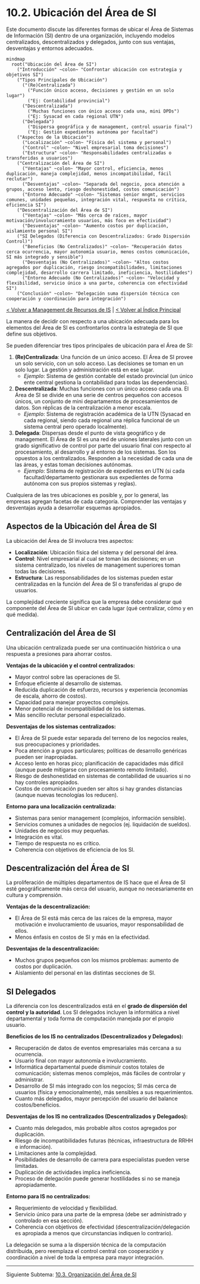 # 10.2. Ubicación del Área de SI

Este documento discute las diferentes formas de ubicar el Área de Sistemas de Información (SI) dentro de una organización, incluyendo modelos centralizados, descentralizados y delegados, junto con sus ventajas, desventajas y entornos adecuados.

```mermaid
mindmap
  root("Ubicación del Área de SI")
    ("Introducción" ~colon~ "Confrontar ubicación con estrategia y objetivos SI")
    ("Tipos Principales de Ubicación")
      ("(Re)Centralizada")
        ("Función único acceso, decisiones y gestión en un solo lugar")
        ("Ej: Contabilidad provincial")
      ("Descentralizada")
        ("Muchas funciones con único acceso cada una, mini DPDs")
        ("Ej: Sysacad en cada regional UTN")
      ("Delegada")
        ("Dispersa geográfica y de management, control usuario final")
        ("Ej: Gestión expedientes autónoma por facultad")
    ("Aspectos de la Ubicación")
      ("Localización" ~colon~ "Física del sistema y personal")
      ("Control" ~colon~ "Nivel empresarial toma decisiones")
      ("Estructura" ~colon~ "Responsabilidades centralizadas o transferidas a usuarios")
    ("Centralización del Área de SI")
      ("Ventajas" ~colon~ "Mayor control, eficiencia, menos duplicación, maneja complejidad, menos incompatibilidad, fácil reclutar")
      ("Desventajas" ~colon~ "Separada del negocio, poca atención a grupos, acceso lento, riesgo deshonestidad, costos comunicación")
      ("Entorno Adecuado" ~colon~ "Sistemas senior mngmt, servicios comunes, unidades pequeñas, integración vital, respuesta no crítica, eficiencia SI")
    ("Descentralización del Área de SI")
      ("Ventajas" ~colon~ "Más cerca de raíces, mayor motivación/involucramiento usuarios, más foco en efectividad")
      ("Desventajas" ~colon~ "Aumento costos por duplicación, aislamiento personal SI")
    ("SI Delegados (Diferencia con Descentralizados: Grado Dispersión Control)")
      ("Beneficios (No Centralizados)" ~colon~ "Recuperación datos cerca ocurrencia, mayor autonomía usuario, menos costos comunicación, SI más integrado y sensible")
      ("Desventajas (No Centralizados)" ~colon~ "Altos costos agregados por duplicación, riesgo incompatibilidades, limitaciones complejidad, desarrollo carrera limitado, ineficiencia, hostilidades")
      ("Entorno Adecuado (No Centralizados)" ~colon~ "Velocidad y flexibilidad, servicio único a una parte, coherencia con efectividad SI")
    ("Conclusión" ~colon~ "Delegación suma dispersión técnica con cooperación y coordinación para integración")
```

[< Volver a Management de Recursos de IS](./10_Management_Recursos_IS.md) | [< Volver al Índice Principal](./00_Indice_SI_TI.md)

La manera de decidir con respecto a una ubicación adecuada para los elementos del Área de SI es confrontarlos contra la estrategia de SI que define sus objetivos.

Se pueden diferenciar tres tipos principales de ubicación para el Área de SI:

1.  **(Re)Centralizada**: Una función de un único acceso. El Área de SI provee un solo servicio, con un solo acceso. Las decisiones se toman en un solo lugar. La gestión y administración está en ese lugar.
    *   *Ejemplo*: Sistema de gestión contable del estado provincial (un único ente central gestiona la contabilidad para todas las dependencias).
2.  **Descentralizada**: Muchas funciones con un único acceso cada una. El Área de SI se divide en una serie de centros pequeños con accesos únicos, un conjunto de mini departamentos de procesamientos de datos. Son réplicas de la centralización a menor escala.
    *   *Ejemplo*: Sistema de registración académica de la UTN (Sysacad en cada regional, siendo cada regional una réplica funcional de un sistema central pero operado localmente).
3.  **Delegada**: Dispersas desde el punto de vista geográfico y de management. El Área de SI es una red de uniones laterales junto con un grado significativo de control por parte del usuario final con respecto al procesamiento, al desarrollo y al entorno de los sistemas. Son los opuestos a los centralizados. Responden a la necesidad de cada una de las áreas, y estas toman decisiones autónomas.
    *   *Ejemplo*: Sistema de registración de expedientes en UTN (si cada facultad/departamento gestionara sus expedientes de forma autónoma con sus propios sistemas y reglas).

Cualquiera de las tres ubicaciones es posible y, por lo general, las empresas agregan facetas de cada categoría. Comprender las ventajas y desventajas ayuda a desarrollar esquemas apropiados.

## Aspectos de la Ubicación del Área de SI

La ubicación del Área de SI involucra tres aspectos:

*   **Localización**: Ubicación física del sistema y del personal del área.
*   **Control**: Nivel empresarial al cual se toman las decisiones; en un sistema centralizado, los niveles de management superiores toman todas las decisiones.
*   **Estructura**: Las responsabilidades de los sistemas pueden estar centralizadas en la función del Área de SI o transferidas al grupo de usuarios.

La complejidad creciente significa que la empresa debe considerar qué componente del Área de SI ubicar en cada lugar (qué centralizar, cómo y en qué medida).

## Centralización del Área de SI

Una ubicación centralizada puede ser una continuación histórica o una respuesta a presiones para ahorrar costos.

**Ventajas de la ubicación y el control centralizados:**
*   Mayor control sobre las operaciones de SI.
*   Enfoque eficiente al desarrollo de sistemas.
*   Reducida duplicación de esfuerzo, recursos y experiencia (economías de escala, ahorro de costos).
*   Capacidad para manejar proyectos complejos.
*   Menor potencial de incompatibilidad de los sistemas.
*   Más sencillo reclutar personal especializado.

**Desventajas de los sistemas centralizados:**
*   El Área de SI puede estar separada del terreno de los negocios reales, sus preocupaciones y prioridades.
*   Poca atención a grupos particulares; políticas de desarrollo genéricas pueden ser inapropiadas.
*   Acceso lento en horas pico; planificación de capacidades más difícil (aunque puede mitigarse con procesamiento remoto limitado).
*   Riesgo de deshonestidad en sistemas de contabilidad de usuarios si no hay controles apropiados.
*   Costos de comunicación pueden ser altos si hay grandes distancias (aunque nuevas tecnologías los reducen).

**Entorno para una localización centralizada:**
*   Sistemas para senior management (complejos, información sensible).
*   Servicios comunes a unidades de negocios (ej. liquidación de sueldos).
*   Unidades de negocios muy pequeñas.
*   Integración es vital.
*   Tiempo de respuesta no es crítico.
*   Coherencia con objetivos de eficiencia de los SI.

## Descentralización del Área de SI

La proliferación de múltiples departamentos de IS hace que el Área de SI esté geográficamente más cerca del usuario, aunque no necesariamente en cultura y comprensión.

**Ventajas de la descentralización:**
*   El Área de SI está más cerca de las raíces de la empresa, mayor motivación e involucramiento de usuarios, mayor responsabilidad de ellos.
*   Menos énfasis en costos de SI y más en la efectividad.

**Desventajas de la descentralización:**
*   Muchos grupos pequeños con los mismos problemas: aumento de costos por duplicación.
*   Aislamiento del personal en las distintas secciones de SI.

## SI Delegados

La diferencia con los descentralizados está en el **grado de dispersión del control y la autoridad**. Los SI delegados incluyen la informática a nivel departamental y toda forma de computación manejada por el propio usuario.

**Beneficios de los IS no centralizados (Descentralizados y Delegados):**
*   Recuperación de datos de eventos empresariales más cercana a su ocurrencia.
*   Usuario final con mayor autonomía e involucramiento.
*   Informática departamental puede disminuir costos totales de comunicación; sistemas menos complejos, más fáciles de controlar y administrar.
*   Desarrollo de SI más integrado con los negocios; SI más cerca de usuarios (física y emocionalmente), más sensibles a sus requerimientos.
*   Cuanto más delegados, mayor percepción del usuario del balance costos/beneficios.

**Desventajas de los IS no centralizados (Descentralizados y Delegados):**
*   Cuanto más delegados, más probable altos costos agregados por duplicación.
*   Riesgo de incompatibilidades futuras (técnicas, infraestructura de RRHH e información).
*   Limitaciones ante la complejidad.
*   Posibilidades de desarrollo de carrera para especialistas pueden verse limitadas.
*   Duplicación de actividades implica ineficiencia.
*   Proceso de delegación puede generar hostilidades si no se maneja apropiadamente.

**Entorno para IS no centralizados:**
*   Requerimiento de velocidad y flexibilidad.
*   Servicio único para una parte de la empresa (debe ser administrado y controlado en esa sección).
*   Coherencia con objetivos de efectividad (descentralización/delegación es apropiada a menos que circunstancias indiquen lo contrario).

La delegación se suma a la dispersión técnica de la computación distribuida, pero reemplaza el control central con cooperación y coordinación a nivel de toda la empresa para mayor integración.

---

Siguiente Subtema: [10.3. Organización del Área de SI](./10c_Organizacion_SI_Area.md) 